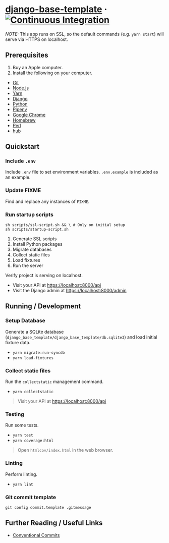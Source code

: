 # [django-base-template](https://github.com/ibraheem4/django-base-template) &middot; [![Continuous Integration](https://github.com/ibraheem4/django-base-template/workflows/Continuous%20Integration/badge.svg)](https://github.com/ibraheem4/django-base-template/actions?query=workflow%3A%22Continuous+Integration%22)

*NOTE:* This app runs on SSL, so the default commands (e.g. `yarn start`) will serve via HTTPS on localhost.

## Prerequisites [](#prerequisites)

1. Buy an Apple computer.
2. Install the following on your computer.

- [Git](https://git-scm.com/)
- [Node.js](https://nodejs.org/)
- [Yarn](https://yarnpkg.com/)
- [Django](https://www.djangoproject.com/)
- [Python](https://www.python.org/)
- [Pipenv](https://pypi.org/project/pipenv/)
- [Google Chrome](https://google.com/chrome/)
- [Homebrew](https://brew.sh)
- [Perl](https://www.perl.org)
- [hub](https://github.com/github/hub)

## Quickstart [](#quickstart)

### Include `.env` [](#include-dotenv)

Include `.env` file to set environment variables.  `.env.example` is included as an example.

### Update FIXME [](#update-fixme)

Find and replace any instances of `FIXME`.

### Run startup scripts [](#run-startup-scripts)

```
sh scripts/ssl-script.sh && \ # Only on initial setup
sh scripts/startup-script.sh
```

1. Generate SSL scripts
2. Install Python packages
3. Migrate databases
4. Collect static files
5. Load fixtures
6. Run the server

Verify project is serving on localhost.

- Visit your API at [https://localhost:8000/api](https://localhost:8000/api)
- Visit the Django admin at [https://localhost:8000/admin](https://localhost:8000/admin)

## Running / Development [](#running-developing)

### Setup Database [](#setup-database)

Generate a SQLite database (`django_base_template/django_base_template/db.sqlite3`) and load initial fixture data.

- `yarn migrate:run-syncdb`
- `yarn load-fixtures`

### Collect static files [](#collect-static-files)

Run the `collectstatic` management command.

- `yarn collectstatic`

> Visit your API at [https://localhost:8000/api](https://localhost:8000/api)

### Testing [](#testing)

Run some tests.

- `yarn test`
- `yarn coverage:html`

> Open `htmlcov/index.html` in the web browser.

### Linting [](#linting)

Perform linting.

- `yarn lint`

### Git commit template [](#git-commit-template)

    git config commit.template .gitmessage

## Further Reading / Useful Links [](#further-reading-useful-links)

- [Conventional Commits](https://www.conventionalcommits.org)
